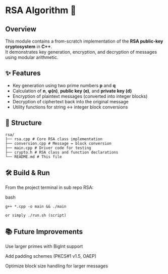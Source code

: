 # RSA Algorithm 🔐

## Overview
This module contains a from-scratch implementation of the **RSA public-key cryptosystem** in **C++**.  
It demonstrates key generation, encryption, and decryption of messages using modular arithmetic.

## ✨ Features
- Key generation using two prime numbers **p** and **q**  
- Calculation of **n**, **φ(n)**, **public key (e)**, and **private key (d)**  
- Encryption of plaintext messages (converted into integer blocks)  
- Decryption of ciphertext back into the original message  
- Utility functions for string ↔ integer block conversions  

## 📂 Structure

```
rsa/
├── rsa.cpp # Core RSA class implementation
├── conversion.cpp # Message ↔ block conversion
├── main.cpp # Driver code for testing
├── crypto.h # RSA class and function declarations
└── README.md # This file

```

## 🛠️ Build & Run

From the project terminal in sub repo RSA:

bash
```
g++ *.cpp -o main && ./main

or simply ./run.sh (script)

```


## 📚 Future Improvements
Use larger primes with BigInt support

Add padding schemes (PKCS#1 v1.5, OAEP)

Optimize block size handling for larger messages


